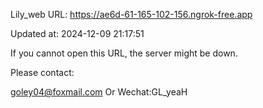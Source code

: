 Lily_web URL: https://ae6d-61-165-102-156.ngrok-free.app

Updated at: 2024-12-09 21:17:51

If you cannot open this URL, the server might be down.

Please contact: 

goley04@foxmail.com Or Wechat:GL_yeaH